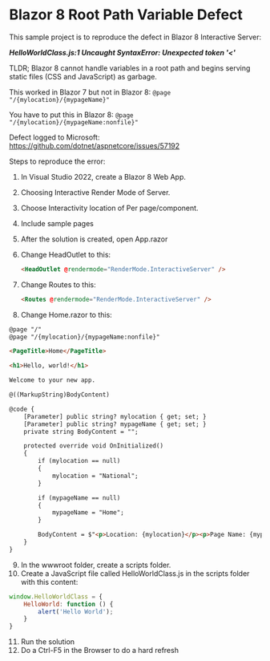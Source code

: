 # Blazor 8 Root Path Variable Defect

This sample project is to reproduce the defect in Blazor 8 Interactive Server: 

***HelloWorldClass.js:1 Uncaught SyntaxError: Unexpected token '<'***

TLDR; Blazor 8 cannot handle variables in a root path and begins serving static files (CSS and JavaScript) as garbage.  

This worked in Blazor 7 but not in Blazor 8:
`@page "/{mylocation}/{mypageName}"`

You have to put this in Blazor 8:
`@page "/{mylocation}/{mypageName:nonfile}"`

Defect logged to Microsoft:
https://github.com/dotnet/aspnetcore/issues/57192



Steps to reproduce the error:
1.  In Visual Studio 2022, create a Blazor 8 Web App.
2.  Choosing Interactive Render Mode of Server.  
3.  Choose Interactivity location of Per page/component.
4.  Include sample pages
5.  After the solution is created, open App.razor
6.  Change HeadOutlet to this:

    ```html
    <HeadOutlet @rendermode="RenderMode.InteractiveServer" />
    ```
7.  Change Routes to this:

    ```html 
    <Routes @rendermode="RenderMode.InteractiveServer" />
    ```

8.  Change Home.razor to this:

```html
@page "/"
@page "/{mylocation}/{mypageName:nonfile}"

<PageTitle>Home</PageTitle>

<h1>Hello, world!</h1>

Welcome to your new app.

@((MarkupString)BodyContent)

@code {
    [Parameter] public string? mylocation { get; set; }
    [Parameter] public string? mypageName { get; set; }
    private string BodyContent = "";

    protected override void OnInitialized()
    {
        if (mylocation == null)
        {
            mylocation = "National";
        }

        if (mypageName == null)
        {
            mypageName = "Home";
        }

        BodyContent = $"<p>Location: {mylocation}</p><p>Page Name: {mypageName}</p>";
    }
}
```
9. In the wwwroot folder, create a scripts folder.
10.  Create a JavaScript file called HelloWorldClass.js in the scripts folder with this content:
```javascript
window.HelloWorldClass = {
    HelloWorld: function () {
        alert('Hello World');
    }
}
```
11.  Run the solution
12.  Do a Ctrl-F5 in the Browser to do a hard refresh


